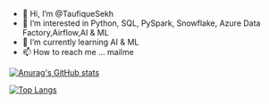 - 👋 Hi, I’m @TaufiqueSekh
- 👀 I’m interested in Python, SQL, PySpark, Snowflake, Azure Data Factory,Airflow,AI & ML
- 🌱 I’m currently learning AI & ML
- 📫 How to reach me ... mailme

<!---
TaufiqueSekh/TaufiqueSekh is a ✨ special ✨ repository because its `README.md` (this file) appears on your GitHub profile.
You can click the Preview link to take a look at your changes.
--->
[![Anurag's GitHub stats](https://github-readme-stats.vercel.app/api?username=TaufiqueSekh)](https://github.com/TaufiqueSekh/github-readme-stats)

[![Top Langs](https://github-readme-stats.vercel.app/api/top-langs/?username=TaufiqueSekh)](https://github.com/TaufiqueSekh/github-readme-stats)

